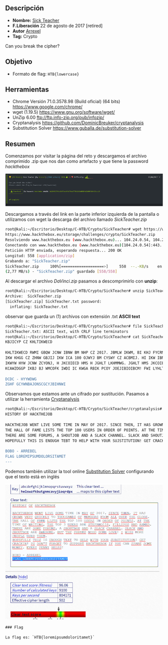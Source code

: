 ## Descripción
* **Nombre:** [Sick Teacher](https://www.hackthebox.eu/home/challenges/Crypto)
* **F.Liberación** 22 de agosto de 2017 [retired]
* **Autor** [Arrexel](https://www.hackthebox.eu/home/users/profile/2904)
* **Tag:** Crypto

Can you break the cipher?

## Objetivo
* Formato de flag: `HTB{lowercase}`

## Herramientas
* Chrome Versión 71.0.3578.98 (Build oficial) (64 bits) https://www.google.com/chrome/
* wget (1.19.5) https://www.gnu.org/software/wget/
* UnZip 6.00 ftp://ftp.info-zip.org/pub/infozip/
* Cryptanalysis https://github.com/DominicBreuker/cryptanalysis
* Substitution Solver https://www.guballa.de/substitution-solver

## Resumen
Comenzamos por visitar la página del reto y descargamos el archivo comprimido .zip que nos dan como artefacto y que tiene la password *hackthebox*

<p align="center">
<img src="HTB-Challenge-SickTeacher.png"/>
</p>

Descargamos a través del link en la parte inferior izquierda de la pantalla o utilizamos con wget la descarga del archivo llamado *SickTeacher.zip*

```bash
root@kali:~/Escritorio/Desktop/C-HTB/Crypto/SickTeacher# wget https://www.hackthebox.eu/storage/challenges/crypto/SickTeacher.zip
https://www.hackthebox.eu/storage/challenges/crypto/SickTeacher.zip
Resolviendo www.hackthebox.eu (www.hackthebox.eu)... 104.24.0.54, 104.24.1.54
Conectando con www.hackthebox.eu (www.hackthebox.eu)[104.24.0.54]:443... conectado.
Petición HTTP enviada, esperando respuesta... 200 OK
Longitud: 558 [application/zip]
Grabando a: "SickTeacher.zip"
SickTeacher.zip     100%[===================>]     558  --.-KB/s    en 0s  
(2,77 MB/s) - "SickTeacher.zip" guardado [558/558]
```
Al descargar el archivo *DaVinci.zip* pasamos a descomprimirlo con **unzip**:
```bash
root@kali:~/Escritorio/Desktop/C-HTB/Crypto/SickTeacher# unzip SickTeacher.zip
Archive:  SickTeacher.zip
[SickTeacher.zip] SickTeacher.txt password:
  inflating: SickTeacher.txt
```
observar que guarda un (1) archivos con extensión .txt **ASCII text**

```bash
root@kali:~/Escritorio/Desktop/C-HTB/Crypto/SickTeacher# file SickTeacher.txt
SickTeacher.txt: ASCII text, with CRLF line terminators
root@kali:~/Escritorio/Desktop/C-HTB/Crypto/SickTeacher# cat SickTeacher.txt
KBJICYP CZ KHLTIKWECD

KHLTIKWECD RWMI GBQW JCNW IBNW BM NHP CZ 2017. JBMLW IKWM, BI KHJ FYCRM QWYP VOBLTGP IC IKCOJHMSJ CZ NWNEWYJ ZYCN HGG CQWY IKW FGCEW.
IKW KHGG CZ ZHNW GBJIJ IKW ICA 100 OJWYJ BM CYSWY CZ ACBMIJ. HI IKW IBNW CZ RYBIBMF, IKW ICA 3 OJWYJ HYW JIWZHMC118, ZBGGBACJ HMS HKNWS.
IKWYW HYW JCNW ZCYONJ, H JKCOIECD HMS H JGHLT LKHMMWG. JGHLT HMS JKCOIECD HYW HRWJCNW, EOI IKW ZCYONJ MWWS JCNW GCQW! B RBJK NCYW AWCAGW OJWS IKWN.
KCAWZOGGP IKBJ BJ WMCOFK IWDI IC KWGA RBIK PCOY JOEJIBIOIBCM! FWI LYHLTBM! AJ SCM'I ZCYFWI IC JOAACYI KHLTIKWECD BZ PCO LHM JAHYW JCNW NCMWP. WQWYP AWMMP KWGAJ!

DCDC - HYYWDWG
ZGHF GCYWNBAJONSCGCYJBIHNWI
```
Observamos que estamos ante un cifrado por sustitución. Pasamos a utilizar la herramienta [Cryptanalysis](https://github.com/DominicBreuker/cryptanalysis)

```bash
root@kali:~/Escritorio/Desktop/C-HTB/Crypto/SickTeacher/cryptanalysis# python3 main.py
HISTORY OF HACKTHEJOB

HACKTHEJOB WENT LIVE SOME TIME IN MAY OF 2017. SINCE THEN, IT HAS GROWN VERY QUICKLY TO THOUSANDS OF MEMJERS FROM ALL OVER THE GLOJE.
THE HALL OF FAME LISTS THE TOP 100 USERS IN ORDER OF POINTS. AT THE TIME OF WRITING, THE TOP 3 USERS ARE STEFANO118, FILLIPOS AND AHMED.
THERE ARE SOME FORUMS, A SHOUTJOB AND A SLACK CHANNEL. SLACK AND SHOUTJOB ARE AWESOME, JUT THE FORUMS NEED SOME LOVE! I WISH MORE PEOPLE USED THEM.
HOPEFULLY THIS IS ENOUGH TEBT TO HELP WITH YOUR SUJSTITUTION! GET CRACKIN! PS DON'T FORGET TO SUPPORT HACKTHEJOB IF YOU CAN SPARE SOME MONEY. EVERY PENNY HELPS!

BOBO - ARREBEL
FLAG LOREMIPSUMDOLORSITAMET
---
```
Podemos también utilizar la tool online [Substitution Solver](https://www.guballa.de/substitution-solver) configurando que el texto está en inglés
<p align="center">
<img src="HTB-Challenge-SickTeacher_SubstitutionSolver.png"/>
</p>

```
### Flag

La flag es: `HTB{loremipsumdoloritamet}`
